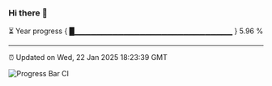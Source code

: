 ### Hi there 👋

⏳ Year progress { █▁▁▁▁▁▁▁▁▁▁▁▁▁▁▁▁▁▁▁▁▁▁▁▁▁▁▁▁▁ } 5.96 %

---

⏰ Updated on Wed, 22 Jan 2025 18:23:39 GMT

![Progress Bar CI](https://github.com/liununu/liununu/workflows/Progress%20Bar%20CI/badge.svg)
